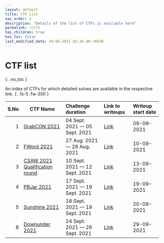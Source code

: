 ```yaml
---
layout: default
title: CTF List
nav_order: 2
description: "Details of the list of CTFs is available here"
permalink: /ctfs
has_children: true
has_toc: false
last_modified_date: 29-09-2021 02:36 AM +0530
---
```


# CTF list
{: .no_toc }

An index of CTFs for which detailed solves are available in the respective link.
{: .fs-5 .fw-300 }

| S.No | CTF Name                                                        | Challenge duration            | Link to writeups         | Writeup start date |
| ---: | --------------------------------------------------------------- | :---------------------------- | :----------------------- | :----------------- |
|    1 | [GrabCON 2021](https://ctftime.org/event/1353)                  | 04 Sept. 2021 — 05 Sept. 2021 | [Link](ctfs/grabcon21)   | 09-09-2021         |
|    2 | [FWord 2021](https://ctftime.org/event/1405)                    | 27 Aug. 2021 — 29 Aug. 2021   | [Link](ctfs/fword21)     | 10-09-2021         |
|    3 | [CSAW 2021 Qualification round](https://ctftime.org/event/1315) | 10 Sept. 2021 — 12 Sept. 2021 | [Link](ctfs/csaw21)      | 13-09-2021         |
|    4 | [PBJar 2021](https://ctftime.org/event/1430)                    | 17 Sept. 2021 — 19 Sept. 2021 | [Link](ctfs/pbjar21)     | 19-09-2021         |
|    5 | [Sunshine 2021](https://ctftime.org/event/1441)                 | 18 Sept. 2021 — 19 Sept. 2021 | [Link](ctfs/sunshine21)  | 20-09-2021         |
|    6 | [Downunder 2021](https://ctftime.org/event/1312)                | 24 Sept. 2021 — 26 Sept. 2021 | [Link](ctfs/downunder21) | 29-09-2021         |